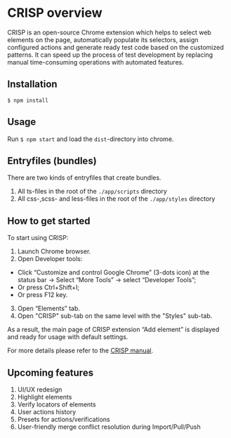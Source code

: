 # CRISP overview

CRISP is an open-source Chrome extension which helps to select web elements on the page, automatically populate its selectors, assign configured actions and generate ready test code based on the customized patterns. It can speed up the process of test development by replacing manual time-consuming operations with automated features.

## Installation

```
$ npm install
```

## Usage

Run `$ npm start` and load the `dist`-directory into chrome.

## Entryfiles (bundles)

There are two kinds of entryfiles that create bundles.

1. All ts-files in the root of the `./app/scripts` directory
2. All css-,scss- and less-files in the root of the `./app/styles` directory

## How to get started

To start using CRISP:
1. Launch Chrome browser.
2. Open Developer tools:
- Click “Customize and control Google Chrome” (3-dots icon)  at the status bar -> Select “More Tools” -> select “Developer Tools”;
- Or press Ctrl+Shift+I;
- Or press F12 key.
3. Open “Elements” tab.
4. Open "CRISP" sub-tab on the same level with the "Styles" sub-tab.

As a result, the main page of CRISP extension “Add element” is displayed and ready for usage with default settings.

For more details please refer to the [CRISP manual](./docs/crisp-help.md).

## Upcoming features

1. UI/UX redesign
2. Highlight elements
3. Verify locators of elements
4. User actions history
5. Presets for actions/verifications
6. User-friendly merge conflict resolution during Import/Pull/Push